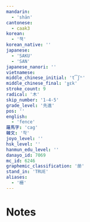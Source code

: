 ```yaml
---
mandarin:
  - 'shān'
cantonese:
  - caak3
korean:
  - '책'
korean_native: ''
japanese:
  - 'SAKU'
  - 'SAN'
japanese_nanori: ''
vietnamese:
middle_chinese_initial: 't͡ʃʰ'
middle_chinese_final: 'ɣɛk'
stroke_count: 9
radical: '木'
skip_number: '1-4-5'
grade_level: '先進'
pos: ''
english:
  - 'fence'
羅馬字: 'cag'
韓文: '착'
joyo_level: ''
hsk_level: ''
hanmun_edu_level: ''
danayo_id: 7069
mc_id: 6246
graphemic_classification: '册'
stand_in: 'TRUE'
aliases:
  - '栅'
---
```


# Notes
